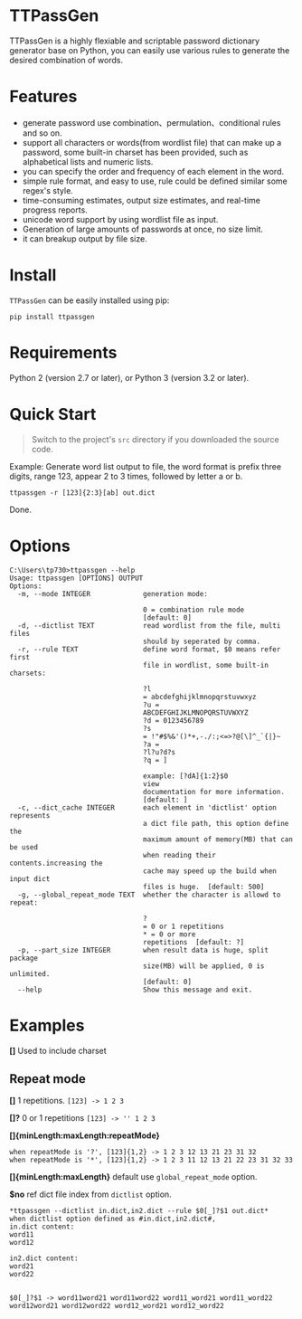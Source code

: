 # TTPassGen
TTPassGen is a highly flexiable and scriptable password dictionary generator base on Python, you can easily use various rules to generate the desired combination of words.

# Features
- generate password use combination、permulation、conditional rules and so on.
- support all characters or words(from wordlist file) that can make up a password, some built-in charset has been provided, such as alphabetical lists and numeric lists.
- you can specify the order and frequency of each element in the word.
- simple rule format, and easy to use, rule could be defined similar some regex's style.
- time-consuming estimates, output size estimates, and real-time progress reports.
- unicode word support by using wordlist file as input.
- Generation of large amounts of passwords at once, no size limit.
- it can breakup output by file size.

# Install
`TTPassGen` can be easily installed using pip:
```
pip install ttpassgen
```

# Requirements
Python 2 (version 2.7 or later), or Python 3 (version 3.2 or later).

# Quick Start
> Switch to the project's `src` directory if you downloaded the source code.

Example: Generate word list output to file, the word format is prefix three digits, range 123, appear 2 to 3 times, followed by letter a or b.
```
ttpassgen -r [123]{2:3}[ab] out.dict
```
Done.

# Options
```
C:\Users\tp730>ttpassgen --help
Usage: ttpassgen [OPTIONS] OUTPUT
Options:
  -m, --mode INTEGER             generation mode:

                                 0 = combination rule mode
                                 [default: 0]
  -d, --dictlist TEXT            read wordlist from the file, multi files
                                 should by seperated by comma.
  -r, --rule TEXT                define word format, $0 means refer first
                                 file in wordlist, some built-in charsets:

                                 ?l
                                 = abcdefghijklmnopqrstuvwxyz
                                 ?u =
                                 ABCDEFGHIJKLMNOPQRSTUVWXYZ
                                 ?d = 0123456789
                                 ?s
                                 = !"#$%&'()*+,-./:;<=>?@[\]^_`{|}~
                                 ?a =
                                 ?l?u?d?s
                                 ?q = ]

                                 example: [?dA]{1:2}$0
                                 view
                                 documentation for more information.
                                 [default: ]
  -c, --dict_cache INTEGER       each element in 'dictlist' option represents
                                 a dict file path, this option define the
                                 maximum amount of memory(MB) that can be used
                                 when reading their contents.increasing the
                                 cache may speed up the build when input dict
                                 files is huge.  [default: 500]
  -g, --global_repeat_mode TEXT  whether the character is allowd to repeat:

                                 ?
                                 = 0 or 1 repetitions
                                 * = 0 or more
                                 repetitions  [default: ?]
  -p, --part_size INTEGER        when result data is huge, split package
                                 size(MB) will be applied, 0 is unlimited.
                                 [default: 0]
  --help                         Show this message and exit.
```

# Examples
**[]**  Used to include charset
## Repeat mode
**[]**  1 repetitions.
`[123] -> 1 2 3`

**[]?** 0 or 1 repetitions
`[123] -> '' 1 2 3`

**[]{minLength:maxLength:repeatMode}**
```
when repeatMode is '?', [123]{1,2} -> 1 2 3 12 13 21 23 31 32
when repeatMode is '*', [123]{1,2} -> 1 2 3 11 12 13 21 22 23 31 32 33
```

**[]{minLength:maxLength}**
default use `global_repeat_mode` option.

**$no** ref dict file index from `dictlist` option.
```
*ttpassgen --dictlist in.dict,in2.dict --rule $0[_]?$1 out.dict*
when dictlist option defined as #in.dict,in2.dict#,
in.dict content:
word11
word12

in2.dict content:
word21
word22


$0[_]?$1 -> word11word21 word11word22 word11_word21 word11_word22 word12word21 word12word22 word12_word21 word12_word22
```

